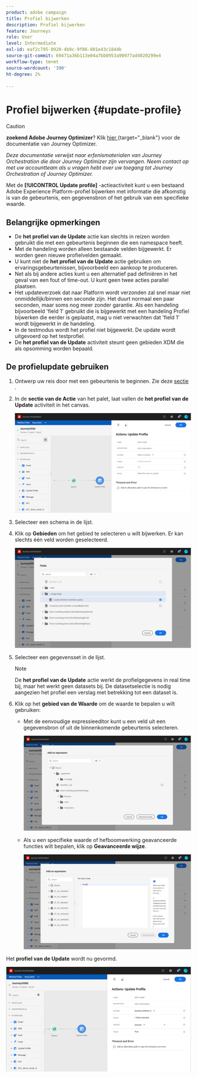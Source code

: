 ```yaml
---
product: adobe campaign
title: Profiel bijwerken
description: Profiel bijwerken
feature: Journeys
role: User
level: Intermediate
exl-id: eaf2c795-0920-4b9c-9f06-801e43c1844b
source-git-commit: 69471a36b113e04a7bb0953a90977ad4020299e4
workflow-type: tm+mt
source-wordcount: '390'
ht-degree: 2%

---
```


# Profiel bijwerken {#update-profile}


>[!CAUTION]
>
>**zoekend Adobe Journey Optimizer**? Klik [ hier ](https://experienceleague.adobe.com/en/docs/journey-optimizer/using/ajo-home){target="_blank"} voor de documentatie van Journey Optimizer.
>
>
>_Deze documentatie verwijst naar erfenismaterialen van Journey Orchestration die door Journey Optimizer zijn vervangen. Neem contact op met uw accountteam als u vragen hebt over uw toegang tot Journey Orchestration of Journey Optimizer._


Met de **[!UICONTROL Update profile]** -actieactiviteit kunt u een bestaand Adobe Experience Platform-profiel bijwerken met informatie die afkomstig is van de gebeurtenis, een gegevensbron of het gebruik van een specifieke waarde.

## Belangrijke opmerkingen

* De **het profiel van de Update** actie kan slechts in reizen worden gebruikt die met een gebeurtenis beginnen die een namespace heeft.
* Met de handeling worden alleen bestaande velden bijgewerkt. Er worden geen nieuwe profielvelden gemaakt.
* U kunt niet de **het profiel van de Update** actie gebruiken om ervaringsgebeurtenissen, bijvoorbeeld een aankoop te produceren.
* Net als bij andere acties kunt u een alternatief pad definiëren in het geval van een fout of time-out. U kunt geen twee acties parallel plaatsen.
* Het updateverzoek dat naar Platform wordt verzonden zal snel maar niet onmiddellijk/binnen een seconde zijn. Het duurt normaal een paar seconden, maar soms nog meer zonder garantie. Als een handeling bijvoorbeeld &#39;field 1&#39; gebruikt die is bijgewerkt met een handeling Profiel bijwerken die eerder is geplaatst, mag u niet verwachten dat &#39;field 1&#39; wordt bijgewerkt in de handeling.
* In de testmodus wordt het profiel niet bijgewerkt. De update wordt uitgevoerd op het testprofiel.
* De **het profiel van de Update** activiteit steunt geen gebieden XDM die als opsomming worden bepaald.

## De profielupdate gebruiken

1. Ontwerp uw reis door met een gebeurtenis te beginnen. Zie deze [ sectie ](../building-journeys/journey.md).

1. In de **sectie van de Actie** van het palet, laat vallen de **het profiel van de Update** activiteit in het canvas.

   ![](../assets/profileupdate0.png)

1. Selecteer een schema in de lijst.

1. Klik op **Gebieden** om het gebied te selecteren u wilt bijwerken. Er kan slechts één veld worden geselecteerd.

   ![](../assets/profileupdate2.png)

1. Selecteer een gegevensset in de lijst.

   >[!NOTE]
   >
   >De **het profiel van de Update** actie werkt de profielgegevens in real time bij, maar het werkt geen datasets bij. De datasetselectie is nodig aangezien het profiel een verslag met betrekking tot een dataset is.

1. Klik op het **gebied van de Waarde** om de waarde te bepalen u wilt gebruiken:

   * Met de eenvoudige expressieeditor kunt u een veld uit een gegevensbron of uit de binnenkomende gebeurtenis selecteren.

     ![](../assets/profileupdate4.png)

   * Als u een specifieke waarde of hefboomwerking geavanceerde functies wilt bepalen, klik op **Geavanceerde wijze**.

     ![](../assets/profileupdate3.png)

Het **profiel van de Update** wordt nu gevormd.

![](../assets/profileupdate1.png)
